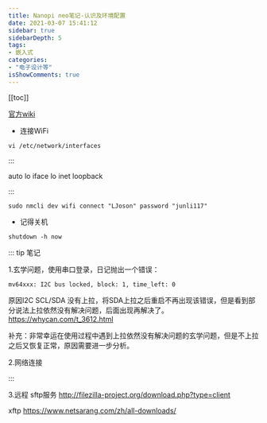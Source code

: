 ```yaml
---
title: Nanopi neo笔记-认识及环境配置
date: 2021-03-07 15:41:12
sidebar: true
sidebarDepth: 5
tags: 
- 嵌入式
categories:
- "电子设计等"
isShowComments: true
---
```

[[toc]]


[官方wiki](https://wiki.friendlyarm.com/wiki/index.php/NanoPi_NEO/zh)
- 连接WiFi
```
vi /etc/network/interfaces
```
:::

auto lo 
iface lo inet loopback 

:::

```
sudo nmcli dev wifi connect "LJoson" password "junli117"
```

- 记得关机
```
shutdown -h now

```

::: tip 笔记

1.玄学问题，使用串口登录，日记抛出一个错误：

```
mv64xxx: I2C bus locked, block: 1, time_left: 0

```
原因I2C SCL/SDA 没有上拉，将SDA上拉之后重启不再出现该错误，但是看到部分说法上拉依然没有解决问题，后面出现再解决了。
https://whycan.com/t_3612.html

补充：非常幸运在使用过程中遇到上拉依然没有解决问题的玄学问题，但是不上拉之后又恢复正常，原因需要进一步分析。

2.网络连接


:::

3.远程
sftp服务
http://filezilla-project.org/download.php?type=client


xftp
https://www.netsarang.com/zh/all-downloads/